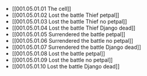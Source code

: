 - [[001.05.01.01 The cell]]
- [[001.05.01.02 Lost the battle Thief petpal]]
- [[001.05.01.03 Lost the battle Thief no petpal]]
- [[001.05.01.04 Lost the battle Thief Django dead]]
- [[001.05.01.05 Surrendered the battle petpal]]
- [[001.05.01.06 Surrendered the battle no petpal]]
- [[001.05.01.07 Surrendered the battle Django dead]]
- [[001.05.01.08 Lost the battle petpal]]
- [[001.05.01.09 Lost the battle no petpal]]
- [[001.05.01.10 Lost the battle Django dead]]